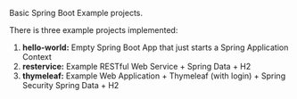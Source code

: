 Basic Spring Boot Example projects.

There is three example projects implemented:

1. **hello-world:** Empty Spring Boot App that just starts a Spring Application Context
1. **restervice:** Example RESTful Web Service + Spring Data + H2
1. **thymeleaf:** Example Web Application + Thymeleaf (with login) + Spring Security Spring Data + H2